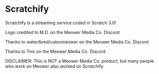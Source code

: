 # Scratchify
Scratchify is a streaming service coded in Scratch 3.0!


Logo credited to M.D. on the Meower Media Co. Discord


Thanks to water/bred/catonmeower on the Meower Media Co. Discord


Thanks to Tnix on the Meower Media Co. Discord

DISCLAIMER:
This is NOT a Meower Media Co. product, but many people who work on Meower also worked on Scratchify.
